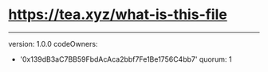 # https://tea.xyz/what-is-this-file
---
version: 1.0.0
codeOwners:
  - '0x139dB3aC7BB59FbdAcAca2bbf7Fe1Be1756C4bb7'
quorum: 1
